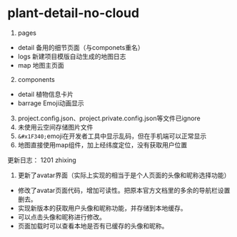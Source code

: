 # plant-detail-no-cloud
1. pages
  - detail 备用的细节页面（与componets重名）
  - logs 新建项目模版自动生成的地图日志
  - map 地图主页面
2. components
  - detail 植物信息卡片
  - barrage Emoji动画显示
3. project.config.json、project.private.config.json等文件已ignore
4. 未使用云空间存储图片文件
5. `&#x1F340;`emoji在开发者工具中显示乱码，但在手机端可以正常显示
6. 地图直接使用map组件，加上经纬度定位，没有获取用户位置

更新日志：
1201 zhixing
1. 更新了avatar界面（实际上实现的相当于是个人页面的头像和昵称选择功能）
  - 修改了avatar页面代码，增加可读性。把原本官方文档里的多余的导航栏设置删去。
  - 实现新版本的获取用户头像和昵称功能，并存储到本地缓存。
  - 可以点击头像和昵称进行修改。
  - 页面加载时可以查看本地是否有已缓存的头像和昵称。
        